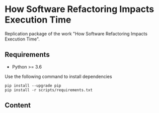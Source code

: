 # How Software Refactoring Impacts Execution Time

Replication package of the work "How Software Refactoring Impacts Execution Time".

## Requirements
- Python >= 3.6

Use the following command to install dependencies

```
pip install --upgrade pip
pip install -r scripts/requirements.txt
```

## Content
